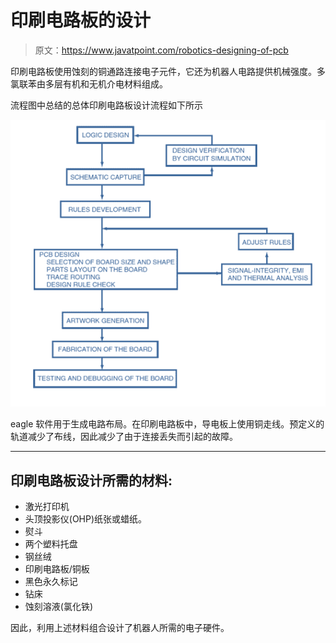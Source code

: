 # 印刷电路板的设计

> 原文：<https://www.javatpoint.com/robotics-designing-of-pcb>

印刷电路板使用蚀刻的铜通路连接电子元件，它还为机器人电路提供机械强度。多氯联苯由多层有机和无机介电材料组成。

流程图中总结的总体印刷电路板设计流程如下所示

![Designing of PCB1](img/e152df4cbed312e2d91675f26c71dafd.png)

eagle 软件用于生成电路布局。在印刷电路板中，导电板上使用铜走线。预定义的轨道减少了布线，因此减少了由于连接丢失而引起的故障。

* * *

## 印刷电路板设计所需的材料:

*   激光打印机
*   头顶投影仪(OHP)纸张或蜡纸。
*   熨斗
*   两个塑料托盘
*   钢丝绒
*   印刷电路板/铜板
*   黑色永久标记
*   钻床
*   蚀刻溶液(氯化铁)

因此，利用上述材料组合设计了机器人所需的电子硬件。